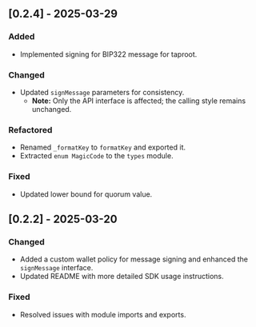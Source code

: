 ## [0.2.4] - 2025-03-29

### Added
- Implemented signing for BIP322 message for taproot.

### Changed
- Updated `signMessage` parameters for consistency.
  - **Note:** Only the API interface is affected; the calling style remains unchanged.

### Refactored
- Renamed `_formatKey` to `formatKey` and exported it.
- Extracted `enum MagicCode` to the `types` module.

### Fixed
- Updated lower bound for quorum value.

## [0.2.2] - 2025-03-20

### Changed
- Added a custom wallet policy for message signing and enhanced the `signMessage` interface.
- Updated README with more detailed SDK usage instructions.

### Fixed
- Resolved issues with module imports and exports.